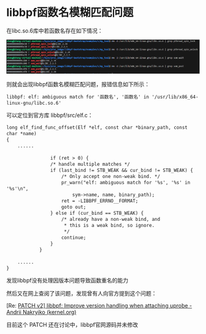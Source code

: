 # libbpf函数名模糊匹配问题

在libc.so.6库中若函数名存在如下情况：

<div align='center'><img src="./images/ambiguous_match.png"></div>

则就会出现libbpf函数名模糊匹配问题，报错信息如下所示：

```
libbpf: elf: ambiguous match for '函数名', '函数名' in '/usr/lib/x86_64-linux-gnu/libc.so.6'
```

可以定位到官方库 libbpf/src/elf.c：

```
long elf_find_func_offset(Elf *elf, const char *binary_path, const char *name)
{
	......
	
				if (ret > 0) {
				/* handle multiple matches */
				if (last_bind != STB_WEAK && cur_bind != STB_WEAK) {
					/* Only accept one non-weak bind. */
					pr_warn("elf: ambiguous match for '%s', '%s' in '%s'\n",
						sym->name, name, binary_path);
					ret = -LIBBPF_ERRNO__FORMAT;
					goto out;
				} else if (cur_bind == STB_WEAK) {
					/* already have a non-weak bind, and
					 * this is a weak bind, so ignore.
					 */
					continue;
				}
			}
			
	......
}
```

发现libbpf没有处理因版本问题导致函数重名的能力

然后又在网上查阅了该问题，发现曾有人向官方提到这个问题：

[Re: [PATCH v2\] libbpf: Improve version handling when attaching uprobe - Andrii Nakryiko (kernel.org)](https://lore.kernel.org/lkml/CAEf4BzZTrjjyyOm3ak9JsssPSh6T_ZmGd677a2rt5e5rBLUrpQ@mail.gmail.com/)

目前这个 PATCH 还在讨论中，libbpf官网源码并未修改
